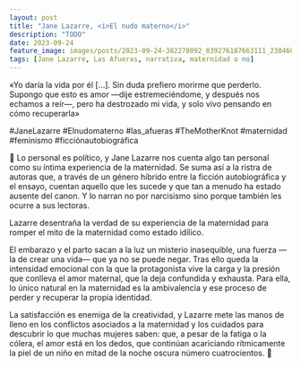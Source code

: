 ```yaml
---
layout: post
title: "Jane Lazarre, <i>El nudo materno</i>"
description: "TODO"
date: 2023-09-24
feature_image: images/posts/2023-09-24-382278092_839276187663111_2304604788239469853_n_17894812457893274.heic
tags: [Jane Lazarre, Las Afueras, narrativa, maternidad o no]
---
```


«Yo daría la vida por él […]. Sin duda prefiero morirme que perderlo. Supongo que esto es amor —dije estremeciéndome, y después nos echamos a reír—, pero ha destrozado mi vida, y solo vivo pensando en cómo recuperarla»
<!--more-->

#JaneLazarre #Elnudomaterno #las_afueras #TheMotherKnot #maternidad #feminismo #ficciónautobiográfica

🍼 Lo personal es político, y Jane Lazarre nos cuenta algo tan personal como su íntima experiencia de la maternidad. Se suma así a la ristra de autoras que, a través de un género híbrido entre la ficción autobiográfica y el ensayo, cuentan aquello que les sucede y que tan a menudo ha estado ausente del canon. Y lo narran no por narcisismo sino porque también les ocurre a sus lectoras.

Lazarre desentraña la verdad de su experiencia de la maternidad para romper el mito de la maternidad como estado idílico. 

El embarazo y el parto sacan a la luz un misterio inasequible, una fuerza —la de crear una vida— que ya no se puede negar. Tras ello queda la intensidad emocional con la que la protagonista vive la carga y la presión que conlleva el amor maternal, que la deja confundida y exhausta. Para ella, lo único natural en la maternidad es la ambivalencia y ese proceso de perder y recuperar la propia identidad.

La satisfacción es enemiga de la creatividad, y Lazarre mete las manos de lleno en los conflictos asociados a la maternidad y los cuidados para descubrir lo que muchas mujeres saben: que, a pesar de la fatiga o la cólera, el amor está en los dedos, que continúan acariciando rítmicamente la piel de un niño en mitad de la noche oscura número cuatrocientos. 🍼
